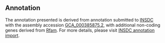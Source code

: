 

Annotation
----------

The annotation presented is derived from annotation submitted to
[INSDC](http://www.insdc.org) with the assembly accession
[GCA\_000385875.2](http://www.ebi.ac.uk/ena/data/view/GCA_000385875.2),
with additional non-coding genes derived from
[Rfam](http://rfam.xfam.org/). For more details, please visit [INSDC
annotation
import](http://ensemblgenomes.org/info/data/insdc_annotation).
